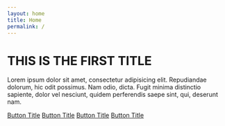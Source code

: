```yaml
---
layout: home
title: Home
permalink: /
---
```


# THIS IS THE FIRST TITLE

Lorem ipsum dolor sit amet, consectetur adipisicing elit. Repudiandae dolorum, hic odit possimus. Nam odio, dicta. Fugit minima distinctio sapiente, dolor vel nesciunt, quidem perferendis saepe sint, qui, deserunt nam.

[Button Title](link)
[Button Title](link)
[Button Title](link)
[Button Title](link)
